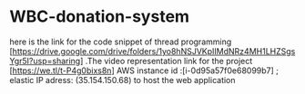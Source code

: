 # WBC-donation-system
here is the link for the code snippet of thread programming [https://drive.google.com/drive/folders/1yo8hNSJVKpIIMdNRz4MH1LHZSgsYgr5I?usp=sharing]
.The video representation link for the project [https://we.tl/t-P4g0bixs8n]
AWS instance id :[i-0d95a57f0e68099b7] ; 
elastic IP adress: (35.154.150.68) to host the web application
